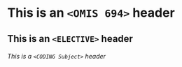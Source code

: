 # This is an `<OMIS 694>` header

## This is an `<ELECTIVE>` header

###### This is a `<CODING Subject>` header
